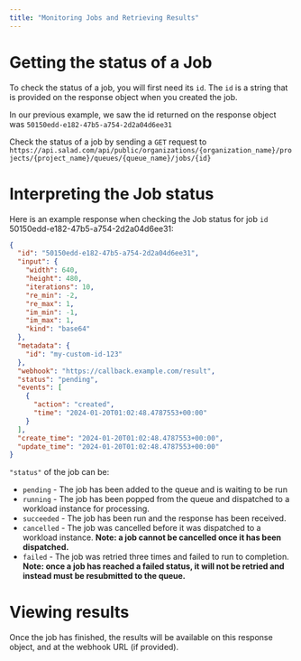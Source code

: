 ```yaml
---
title: "Monitoring Jobs and Retrieving Results"
---
```


# Getting the status of a Job

To check the status of a job, you will first need its `id`. The `id` is a string that is provided on the response object when you created the job.

In our previous example, we saw the id returned on the response object was `50150edd-e182-47b5-a754-2d2a04d6ee31`

Check the status of a job by sending a `GET` request to `https://api.salad.com/api/public/organizations/{organization_name}/projects/{project_name}/queues/{queue_name}/jobs/{id}`

# Interpreting the Job status

Here is an example response when checking the Job status for job `id` 50150edd-e182-47b5-a754-2d2a04d6ee31:

```json
{
  "id": "50150edd-e182-47b5-a754-2d2a04d6ee31",
  "input": {
    "width": 640,
    "height": 480,
    "iterations": 10,
    "re_min": -2,
    "re_max": 1,
    "im_min": -1,
    "im_max": 1,
    "kind": "base64"
  },
  "metadata": {
    "id": "my-custom-id-123"
  },
  "webhook": "https://callback.example.com/result",
  "status": "pending",
  "events": [
    {
      "action": "created",
      "time": "2024-01-20T01:02:48.4787553+00:00"
    }
  ],
  "create_time": "2024-01-20T01:02:48.4787553+00:00",
  "update_time": "2024-01-20T01:02:48.4787553+00:00"
}
```

`"status"` of the job can be:

- `pending` - The job has been added to the queue and is waiting to be run
- `running` - The job has been popped from the queue and dispatched to a workload instance for processing.
- `succeeded` - The job has been run and the response has been received.
- `cancelled` - The job was cancelled before it was dispatched to a workload instance. **Note: a job cannot be cancelled once it has been dispatched.**
- `failed` - The job was retried three times and failed to run to completion. **Note: once a job has reached a failed status, it will not be retried and instead must be resubmitted to the queue.**

# Viewing results

Once the job has finished, the results will be available on this response object, and at the webhook URL (if provided).
